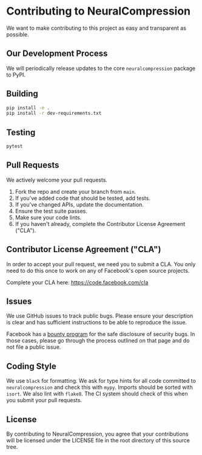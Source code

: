 # Contributing to NeuralCompression

We want to make contributing to this project as easy and transparent as
possible.

## Our Development Process

We will periodically release updates to the core `neuralcompression` package to
PyPI.

## Building

```sh
pip install -e .
pip install -r dev-requirements.txt
```

## Testing

```sh
pytest
```

## Pull Requests

We actively welcome your pull requests.

1. Fork the repo and create your branch from `main`.
2. If you've added code that should be tested, add tests.
3. If you've changed APIs, update the documentation.
4. Ensure the test suite passes.
5. Make sure your code lints.
6. If you haven't already, complete the Contributor License Agreement ("CLA").

## Contributor License Agreement ("CLA")

In order to accept your pull request, we need you to submit a CLA. You only need
to do this once to work on any of Facebook's open source projects.

Complete your CLA here: <https://code.facebook.com/cla>

## Issues

We use GitHub issues to track public bugs. Please ensure your description is
clear and has sufficient instructions to be able to reproduce the issue.

Facebook has a [bounty program](https://www.facebook.com/whitehat/) for the safe
disclosure of security bugs. In those cases, please go through the process
outlined on that page and do not file a public issue.

## Coding Style

We use `black` for formatting. We ask for type hints for all code committed to
`neuralcompression` and check this with `mypy`. Imports should be sorted with
`isort`. We also lint with `flake8`. The CI system should check of this when
you submit your pull requests.

## License

By contributing to NeuralCompression, you agree that your contributions will be
licensed under the LICENSE file in the root directory of this source tree.
